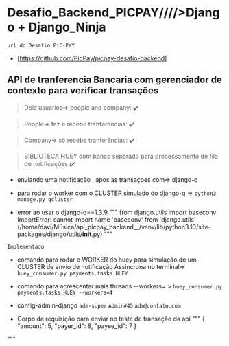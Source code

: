 # Desafio_Backend_PICPAY/\/\/\/>Django + Django_Ninja

`url do Desafio PiC-PaY`
- [https://github.com/PicPay/picpay-desafio-backend]


## API de tranferencia Bancaria com gerenciador de contexto para verificar transações

>   Dois usuarios=> people and company: :heavy_check_mark:


> People=> faz e recebe tranfarências:   :heavy_check_mark:

> Company=> só recebe tranferências:  :heavy_check_mark:

> BIBLIOTECA HUEY com banco separado para processamento de fila de notificações :heavy_check_mark:


- enviando uma notificação , apos as transaçoes com=> django-q
- para rodar o worker com o CLUSTER  simulado do django-q =>
`python3 manage.py qcluster`

- error ao usar o django-q==1.3.9
"""
from django.utils import baseconv
ImportError: cannot import name 'baseconv' from 'django.utils' (/home/davi/Música/api_picpay_backend__/venv/lib/python3.10/site-packages/django/utils/__init__.py)
"""


`Implementado`
- comando para rodar o WORKER do huey para  simulação de um CLUSTER de envio de notificação Assincrona no terminal=>
`huey_consumer.py payments.tasks.HUEY`

- comando para acrescentar mais threads --workers= >
`huey_consumer.py payments.tasks.HUEY --workers=4`



- config-admin-django
`adm-super`
`Admin#45`
`adm@contato.com`


- Corpo da requisição para enviar no teste de transação  da api
"""
{
    "amount": 5,
    "payer_id": 8,
    "payee_id": 7
}

"""
